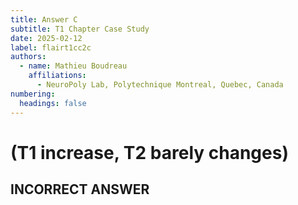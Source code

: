 ```yaml
---
title: Answer C
subtitle: T1 Chapter Case Study
date: 2025-02-12
label: flairt1cc2c
authors:
  - name: Mathieu Boudreau
    affiliations:
      - NeuroPoly Lab, Polytechnique Montreal, Quebec, Canada
numbering:
  headings: false
---
```


# (T1 increase, T2 barely changes)

## INCORRECT ANSWER

```{embed} #zzzflairt1cc2answer
```
